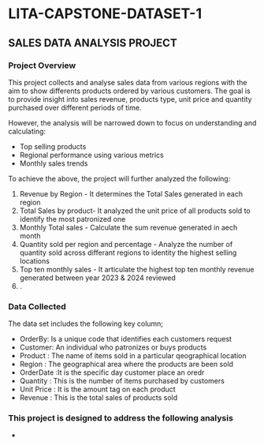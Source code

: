 # LITA-CAPSTONE-DATASET-1

## SALES DATA ANALYSIS PROJECT
 
### Project Overview

This project collects and analyse sales data from various regions with the aim to show differents products ordered by various customers.
The goal is to provide insight into sales revenue, products type, unit price and quantity purchased over different periods of time.

However, the analysis will be narrowed down to focus on understanding and calculating:

- Top selling products
- Regional performance using various metrics
- Monthly sales trends

To achieve the above, the project will further analyzed the following:
1. Revenue by Region - It determines the Total Sales generated in each region
2. Total Sales by product- It analyzed the unit price of all products sold to identify the most patronized one
3. Monthly Total sales - Calculate the sum revenue generated in aech month
4. Quantity sold per region and percentage - Analyze the number of quantity sold across differant regions to identity the highest selling locations
5. Top ten monthly sales - It articulate the highest top ten monthly revenue generated between year 2023 & 2024 reviewed
6. .

### Data Collected
 
 The data set includes the following key column;
 
- OrderBy: Is a unique code that identifies each customers request
-  Customer: An individual who patronizes or buys products
-  Product : The name of items sold in a particular qeographical location
-  Region :  The geographical area where the products are been sold
-  OrderDate :It is the specific day customer place an oredr
-  Quantity : This is the number of items purchased by customers
-  Unit Price : It is the amount tag on each product
-  Revenue : This is the total sales of products sold

  ### This project is designed to address the following analysis

 - 
